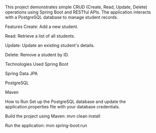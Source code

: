 This project demonstrates simple CRUD (Create, Read, Update, Delete) operations using Spring Boot and RESTful APIs. The application interacts with a PostgreSQL database to manage student records.

Features
Create: Add a new student.

Read: Retrieve a list of all students.

Update: Update an existing student's details.

Delete: Remove a student by ID.

Technologies Used
Spring Boot

Spring Data JPA

PostgreSQL

Maven

How to Run
Set up the PostgreSQL database and update the application.properties file with your database credentials.

Build the project using Maven: mvn clean install

Run the application: mvn spring-boot:run
